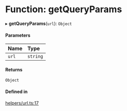 # Function: getQueryParams

▸ **getQueryParams**(`url`): `Object`

#### Parameters

| Name | Type |
| :------ | :------ |
| `url` | `string` |

#### Returns

`Object`

#### Defined in

[helpers/url.ts:17](https://github.com/coda/packs-sdk/blob/main/helpers/url.ts#L17)
